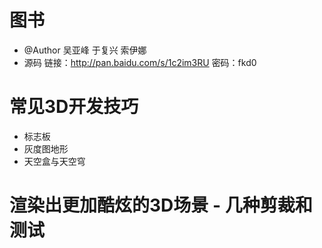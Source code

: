 # 图书

- @Author 吴亚峰 于复兴 索伊娜
- 源码 链接：<http://pan.baidu.com/s/1c2im3RU> 密码：fkd0

# 常见3D开发技巧

- 标志板
- 灰度图地形
- 天空盒与天空穹

# 渲染出更加酷炫的3D场景 - 几种剪裁和测试
